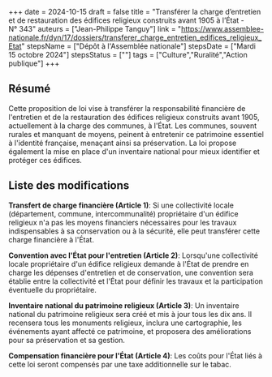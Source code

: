 +++
date = 2024-10-15
draft = false
title = "Transférer la charge d’entretien et de restauration des édifices religieux construits avant 1905 à l’État - N° 343"
auteurs = ["Jean-Philippe Tanguy"]
link = "https://www.assemblee-nationale.fr/dyn/17/dossiers/transferer_charge_entretien_edifices_religieux_Etat"
stepsName = ["Dépôt à l'Assemblée nationale"]
stepsDate = ["Mardi 15 octobre 2024"]
stepsStatus = [""]
tags = ["Culture","Ruralité","Action publique"]
+++

## Résumé

Cette proposition de loi vise à transférer la responsabilité financière de l'entretien et de la restauration des édifices religieux construits avant 1905, actuellement à la charge des communes, à l'État. Les communes, souvent rurales et manquant de moyens, peinent à entretenir ce patrimoine essentiel à l'identité française, menaçant ainsi sa préservation. La loi propose également la mise en place d'un inventaire national pour mieux identifier et protéger ces édifices.

## Liste des modifications

**Transfert de charge financière (Article 1)**: Si une collectivité locale (département, commune, intercommunalité) propriétaire d'un édifice religieux n'a pas les moyens financiers nécessaires pour les travaux indispensables à sa conservation ou à la sécurité, elle peut transférer cette charge financière à l'État.

**Convention avec l'État pour l'entretien (Article 2)**: Lorsqu'une collectivité locale propriétaire d'un édifice religieux demande à l'État de prendre en charge les dépenses d'entretien et de conservation, une convention sera établie entre la collectivité et l'État pour définir les travaux et la participation éventuelle du propriétaire.

**Inventaire national du patrimoine religieux (Article 3)**: Un inventaire national du patrimoine religieux sera créé et mis à jour tous les dix ans. Il recensera tous les monuments religieux, inclura une cartographie, les événements ayant affecté ce patrimoine, et proposera des améliorations pour sa préservation et sa gestion.

**Compensation financière pour l'État (Article 4)**: Les coûts pour l'État liés à cette loi seront compensés par une taxe additionnelle sur le tabac.

